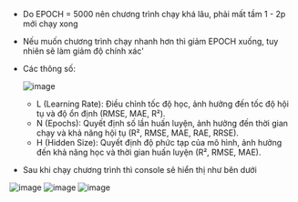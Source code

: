 - Do EPOCH = 5000 nên chương trình chạy khá lâu, phải mất tầm 1 - 2p mới chạy xong
- Nếu muốn chương trình chạy nhanh hơn thì giảm EPOCH xuống, tuy nhiên sẽ làm giảm độ chính xác'
- Các thông số:
  
  ![image](https://github.com/user-attachments/assets/76257340-0f95-4e45-9ef0-bc68a7b8ea78)
  - L (Learning Rate): Điều chỉnh tốc độ học, ảnh hưởng đến tốc độ hội tụ và độ ổn định (RMSE, MAE, R²).
  - N (Epochs): Quyết định số lần huấn luyện, ảnh hưởng đến thời gian chạy và khả năng hội tụ (R², RMSE, MAE, RAE, RRSE).
  - H (Hidden Size): Quyết định độ phức tạp của mô hình, ảnh hưởng đến khả năng học và thời gian huấn luyện (R², RMSE, MAE).
- Sau khi chạy chương trình thì console sẽ hiển thị như bên dưới

![image](https://github.com/user-attachments/assets/21e0bd44-c58c-4a74-a710-903daea0e30f)
![image](https://github.com/user-attachments/assets/69854c72-217d-493a-b022-0146f44d0a1b)
![image](https://github.com/user-attachments/assets/7191fe4f-f54a-445f-845f-2c64ceddade6)
